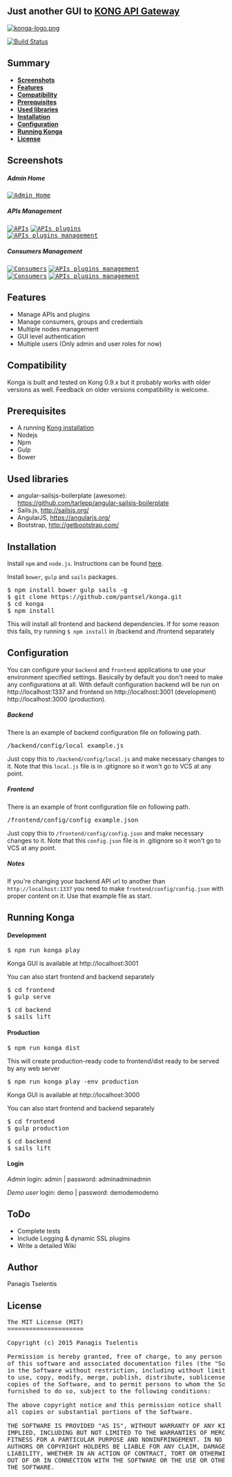 ## Just another GUI to [KONG API Gateway](http://getkong.org)

[![konga-logo.png](screenshots/konga-logo.png)](screenshots/konga-logo.png?raw=true)

[![Build Status](https://travis-ci.org/pantsel/konga.svg?branch=master)](https://travis-ci.org/pantsel/konga)

## Summary

- [**Screenshots**](#screenshots)
- [**Features**](#features)
- [**Compatibility**](#compatibility)
- [**Prerequisites**](#prerequisites)
- [**Used libraries**](#used-libraries)
- [**Installation**](#installation)
- [**Configuration**](#configuration)
- [**Running Konga**](#running-konga)
- [**License**](#license)
    
    

## Screenshots

##### Admin Home
<kbd>[![Admin Home](screenshots/thumbs/admin.jpg)](screenshots/admin.png?raw=true)</kbd>

##### APIs Management
<kbd>[![APIs](screenshots/thumbs/apis.jpg)](screenshots/apis.png?raw=true)</kbd>   <kbd>[![APIs plugins](screenshots/thumbs/apis-plugins.jpg)](screenshots/apis-plugins.png?raw=true)</kbd>  
<kbd>[![APIs plugins management](screenshots/thumbs/manage-api-plugins.jpg)](screenshots/manage-api-pugins.png?raw=true)</kbd>

##### Consumers Management
<kbd>[![Consumers](screenshots/thumbs/consumers.jpg)](screenshots/consumers.png?raw=true)</kbd>  <kbd>[![APIs plugins management](screenshots/thumbs/consumers-cfg-info.jpg)](screenshots/consumers-cfg-info.png?raw=true)</kbd>  
<kbd>[![Consumers](screenshots/thumbs/consumers-cfg-groups.jpg)](screenshots/consumers-cfg-groups.png?raw=true)</kbd>  <kbd>[![APIs plugins management](screenshots/thumbs/consumers-cfg-creds.jpg)](screenshots/consumers-cfg-creds.png?raw=true)</kbd>

## Features
* Manage APIs and plugins
* Manage consumers, groups and credentials
* Multiple nodes management
* GUI level authentication
* Multiple users (Only admin and user roles for now)

## Compatibility
Konga is built and tested on Kong 0.9.x but it probably works with older versions as well.
Feedback on older versions compatibility is welcome.

## Prerequisites
- A running [Kong installation](https://getkong.org/) 
- Nodejs
- Npm
- Gulp
- Bower

## Used libraries
* angular-sailsjs-boilerplate (awesome): https://github.com/tarlepp/angular-sailsjs-boilerplate
* Sails.js, http://sailsjs.org/
* AngularJS, https://angularjs.org/
* Bootstrap, http://getbootstrap.com/

## Installation

Install <code>npm</code> and <code>node.js</code>. Instructions can be found [here](http://sailsjs.org/#/getStarted?q=what-os-do-i-need).

Install <code>bower</code>, <code>gulp</code> and <code>sails</code> packages.
<pre>
$ npm install bower gulp sails -g
$ git clone https://github.com/pantsel/konga.git
$ cd konga
$ npm install
</pre>
This will install all frontend and backend dependencies. If for some reason this fails, 
try running <code>$ npm install</code> in /backend and /frontend separately

## Configuration
You can configure your <code>backend</code> and <code>frontend</code> applications to use your environment specified
settings. Basically by default you don't need to make any configurations at all. With default configuration backend will be run on http://localhost:1337 and frontend on http://localhost:3001 (development) http://localhost:3000 (production).

##### Backend
There is an example of backend configuration file on following path.

<pre>
/backend/config/local_example.js
</pre>

Just copy this to <code>/backend/config/local.js</code> and make necessary changes to it. Note that this
<code>local.js</code> file is in .gitignore so it won't go to VCS at any point.

##### Frontend
There is an example of front configuration file on following path.

<pre>
/frontend/config/config_example.json
</pre>

Just copy this to <code>/frontend/config/config.json</code> and make necessary changes to it. Note that this
<code>config.json</code> file is in .gitignore so it won't go to VCS at any point.

##### Notes
If you're changing your backend API url to another than <code>http://localhost:1337</code> you need to make
<code>frontend/config/config.json</code> with proper content on it. Use that example file as start.

## Running Konga


#### Development
<pre>
$ npm run konga play
</pre>
Konga GUI is available at http://localhost:3001

You can also start frontend and backend separately
<pre>
$ cd frontend
$ gulp serve
</pre>
<pre>
$ cd backend
$ sails lift
</pre>

#### Production
<pre>
$ npm run konga dist
</pre>
This will create production-ready code to frontend/dist ready to be served by any web server

<pre>
$ npm run konga play -env production
</pre>
Konga GUI is available at http://localhost:3000

You can also start frontend and backend separately
<pre>
$ cd frontend
$ gulp production
</pre>
<pre>
$ cd backend
$ sails lift
</pre>

#### Login
*Admin*
login: admin | password: adminadminadmin

*Demo user*
login: demo | password: demodemodemo

## ToDo
* Complete tests
* Include Logging & dynamic SSL plugins
* Write a detailed Wiki

## Author
Panagis Tselentis

## License
<pre>
The MIT License (MIT)
=====================

Copyright (c) 2015 Panagis Tselentis

Permission is hereby granted, free of charge, to any person obtaining a copy
of this software and associated documentation files (the "Software"), to deal
in the Software without restriction, including without limitation the rights
to use, copy, modify, merge, publish, distribute, sublicense, and/or sell
copies of the Software, and to permit persons to whom the Software is
furnished to do so, subject to the following conditions:

The above copyright notice and this permission notice shall be included in
all copies or substantial portions of the Software.

THE SOFTWARE IS PROVIDED "AS IS", WITHOUT WARRANTY OF ANY KIND, EXPRESS OR
IMPLIED, INCLUDING BUT NOT LIMITED TO THE WARRANTIES OF MERCHANTABILITY,
FITNESS FOR A PARTICULAR PURPOSE AND NONINFRINGEMENT. IN NO EVENT SHALL THE
AUTHORS OR COPYRIGHT HOLDERS BE LIABLE FOR ANY CLAIM, DAMAGES OR OTHER
LIABILITY, WHETHER IN AN ACTION OF CONTRACT, TORT OR OTHERWISE, ARISING FROM,
OUT OF OR IN CONNECTION WITH THE SOFTWARE OR THE USE OR OTHER DEALINGS IN
THE SOFTWARE.
</pre>
